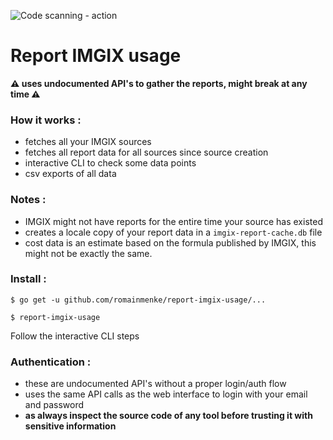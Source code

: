 ![Code scanning - action](https://github.com/romainmenke/report-imgix-usage/workflows/Code%20scanning%20-%20action/badge.svg)

# Report IMGIX usage

__⚠️ uses undocumented API's to gather the reports, might break at any time ⚠️__

### How it works :

- fetches all your IMGIX sources
- fetches all report data for all sources since source creation
- interactive CLI to check some data points
- csv exports of all data

### Notes :

- IMGIX might not have reports for the entire time your source has existed
- creates a locale copy of your report data in a `imgix-report-cache.db` file
- cost data is an estimate based on the formula published by IMGIX, this might not be exactly the same.

### Install :

`$ go get -u github.com/romainmenke/report-imgix-usage/...`

`$ report-imgix-usage`

Follow the interactive CLI steps

### Authentication :

- these are undocumented API's without a proper login/auth flow
- uses the same API calls as the web interface to login with your email and password
- **as always inspect the source code of any tool before trusting it with sensitive information**
